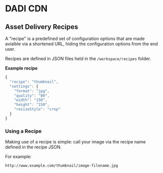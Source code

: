 # DADI CDN

## Asset Delivery Recipes

A "recipe" is a predefined set of configuration options that are made avialble via a shortened URL, hiding the configuration options from the end user.

Recipes are defined in JSON files held in the `/workspace/recipes` folder.

**Example recipe**

```js
{
  "recipe": "thumbnail",
  "settings": {
    "format": "jpg",
    "quality": "80",
    "width": "150",
    "height": "150",
    "resizeStyle": "crop"
  }
}
```

### Using a Recipe

Making use of a recipe is simple: call your image via the recipe name defined in the recipe JSON.

For example:

`http://www.example.com/thumbnail/image-filename.jpg`

